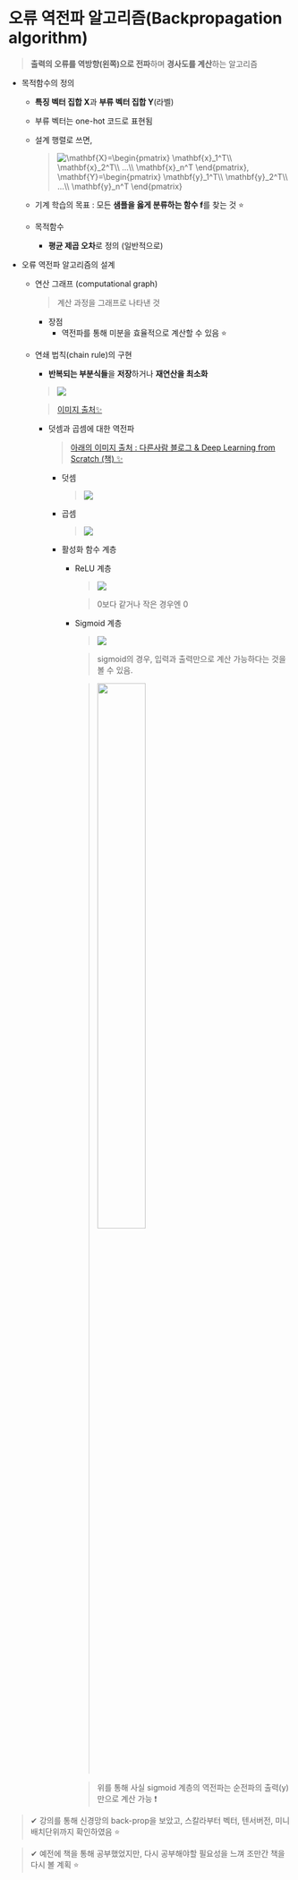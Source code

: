 # 오류 역전파 알고리즘(Backpropagation algorithm)
> **출력의 오류를 역방향(왼쪽)으로 전파**하며 **경사도를 계산**하는 알고리즘

+ 목적함수의 정의
   + **특징 벡터 집합 X**과 **부류 벡터 집합 Y**(라벨)
   + 부류 벡터는 one-hot 코드로 표현됨
   + 설계 행렬로 쓰면,
      > <img src="https://latex.codecogs.com/gif.latex?\mathbf{X}=\begin{pmatrix}&space;\mathbf{x}_1^T\\&space;\mathbf{x}_2^T\\&space;...\\&space;\mathbf{x}_n^T&space;\end{pmatrix},&space;\mathbf{Y}=\begin{pmatrix}&space;\mathbf{y}_1^T\\&space;\mathbf{y}_2^T\\&space;...\\&space;\mathbf{y}_n^T&space;\end{pmatrix}" title="\mathbf{X}=\begin{pmatrix} \mathbf{x}_1^T\\ \mathbf{x}_2^T\\ ...\\ \mathbf{x}_n^T \end{pmatrix}, \mathbf{Y}=\begin{pmatrix} \mathbf{y}_1^T\\ \mathbf{y}_2^T\\ ...\\ \mathbf{y}_n^T \end{pmatrix}" />   
      
   + 기계 학습의 목표 : 모든 **샘플을 옳게 분류하는 함수 f**를 찾는 것 ⭐

   + 목적함수
      + **평균 제곱 오차**로 정의 (일반적으로)

+ 오류 역전파 알고리즘의 설계

   + 연산 그래프 (computational graph)
      > 계산 과정을 그래프로 나타낸 것
      
      + 장점
         + 역전파를 통해 미분을 효율적으로 계산할 수 있음 ⭐
      
   + 연쇄 법칙(chain rule)의 구현
      + **반복되는 부분식들**을 **저장**하거나 **재연산을 최소화**   
      
      
      > <img src="https://user-images.githubusercontent.com/72974863/105625123-50cba600-5e6a-11eb-94d4-9082b6ccdc8b.png">   
      
      > [이미지 출처✨](http://blog.daum.net/biuea1/18)   
      
      + 덧셈과 곱셈에 대한 역전파 
         > [아래의 이미지 출처 : 다른사람 블로그 & Deep Learning from Scratch (책) ✨](https://codingneedsinsanity.tistory.com/24)
      
         + 덧셈
            > <img src="https://user-images.githubusercontent.com/72974863/105625517-3941ec80-5e6d-11eb-9dec-8a1a64e40122.png">   
         
         + 곱셈 
            > <img src="https://user-images.githubusercontent.com/72974863/105625538-4fe84380-5e6d-11eb-84c2-f8414c21f58b.png">   
         
         + 활성화 함수 계층 
            + ReLU 계층
               > <img src="https://user-images.githubusercontent.com/72974863/105625614-d0a73f80-5e6d-11eb-964f-dc6e61e9555e.png">   
               
               > 0보다 같거나 작은 경우엔 0
               

            + Sigmoid 계층
               > <img src="https://user-images.githubusercontent.com/72974863/105625577-9a69c000-5e6d-11eb-958b-73617ab6dff0.png">   
               
               > sigmoid의 경우, 입력과 출력만으로 계산 가능하다는 것을 볼 수 있음.
               
               > <img src="https://user-images.githubusercontent.com/72974863/105625752-a1450280-5e6e-11eb-8e5f-06712025b4ee.png" width="50%" height="50%">   
               
               > 위를 통해 사실 sigmoid 계층의 역전파는 순전파의 출력(y)만으로 계산 가능 ❗   
               
               
    
    
> ✔ 강의를 통해 신경망의 back-prop을 보았고, 스칼라부터 벡터, 텐서버전, 미니배치단위까지 확인하였음 ⭐     

> ✔ 예전에 책을 통해 공부했었지만, 다시 공부해야할 필요성을 느껴 조만간 책을 다시 볼 계획 ⭐
